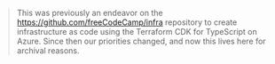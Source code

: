 > This was previously an endeavor on the <https://github.com/freeCodeCamp/infra> repository to create infrastructure as code using the Terraform CDK for TypeScript on Azure. Since then our priorities changed, and now this lives here for archival reasons.
